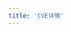```yaml
---
title: 'CVE详情'
---
```


<script setup>
  import TheCveDetail from "@/views/security/cve/detail/TheCveDetail.vue"
</script>

<TheCveDetail />
